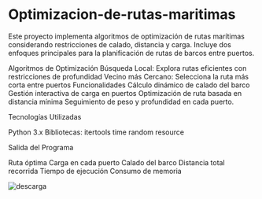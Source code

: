 # Optimizacion-de-rutas-maritimas

Este proyecto implementa algoritmos de optimización de rutas marítimas considerando restricciones de calado, distancia y carga. Incluye dos enfoques principales para la planificación de rutas de barcos entre puertos.

Algoritmos de Optimización
Búsqueda Local: Explora rutas eficientes con restricciones de profundidad
Vecino más Cercano: Selecciona la ruta más corta entre puertos
Funcionalidades
Cálculo dinámico de calado del barco
Gestión interactiva de carga en puertos
Optimización de ruta basada en distancia mínima
Seguimiento de peso y profundidad en cada puerto.

Tecnologías Utilizadas

Python 3.x
Bibliotecas:
itertools
time
random
resource

Salida del Programa

Ruta óptima
Carga en cada puerto
Calado del barco
Distancia total recorrida
Tiempo de ejecución
Consumo de memoria


![descarga](https://github.com/user-attachments/assets/7d4a1b88-eecd-438e-b89f-de22b2d6ed24)



